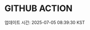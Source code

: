 # GITHUB ACTION
  <!-- START_UPDATED_TIME -->
  업데이트 시간: 2025-07-05 08:39:30 KST
  <!-- END_UPDATED_TIME -->
